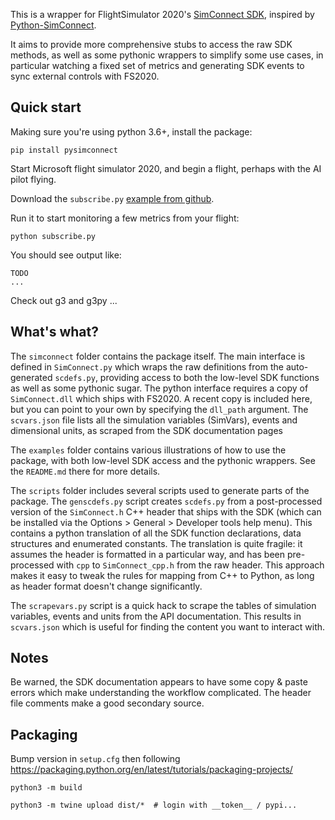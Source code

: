 This is a wrapper for FlightSimulator 2020's
[SimConnect SDK](https://docs.flightsimulator.com/html/index.htm?#t=Programming_Tools%2FSimConnect%2FSimConnect_SDK.htm),
inspired by [Python-SimConnect](https://github.com/odwdinc/Python-SimConnect).

It aims to provide more comprehensive stubs to access the raw SDK methods,
as well as some pythonic wrappers to simplify some use cases,
in particular watching a fixed set of metrics and generating SDK
events to sync external controls with FS2020.

Quick start
---

Making sure you're using python 3.6+, install the package:

    pip install pysimconnect

Start Microsoft flight simulator 2020, and begin a flight, perhaps with the AI pilot flying.

Download the `subscribe.py`
[example from github](https://github.com/patricksurry/pysimconnect/tree/master/examples).

Run it to start monitoring a few metrics from your flight:

    python subscribe.py

You should see output like:

    TODO
    ...

Check out g3 and g3py ...


What's what?
---

The `simconnect` folder contains the package itself.
The main interface is defined in `SimConnect.py` which wraps the raw
definitions from the auto-generated `scdefs.py`,
providing access to both the low-level
SDK functions as well as some pythonic sugar.
The python interface requires a copy of `SimConnect.dll`
which ships with FS2020.  A recent copy is included here, but
you can point to your own by specifying the `dll_path` argument.
The `scvars.json` file lists all the simulation variables (SimVars),
events and dimensional units, as scraped from the SDK documentation pages

The `examples` folder contains various illustrations of how to use
the package, with both low-level SDK access and the pythonic wrappers.
See the `README.md` there for more details.

The `scripts` folder includes several scripts used to generate
parts of the package.
The `genscdefs.py` script creates `scdefs.py` from a post-processed
version of the `SimConnect.h` C++ header that ships with the SDK
(which can be installed via the Options > General > Developer tools help menu).
This contains a python translation of all the SDK function declarations, data structures
and enumerated constants.  The translation is quite fragile:
it assumes the header is formatted in a particular way, and has been
pre-processed with `cpp` to `SimConnect_cpp.h` from the raw header.
This approach makes it easy to tweak the rules for mapping from C++
to Python, as long as header format doesn't change significantly.

The `scrapevars.py` script is a quick hack to scrape the tables of
simulation variables, events and units from the API documentation.
This results in `scvars.json` which is useful for finding the content
you want to interact with.

Notes
---

Be warned, the SDK documentation appears to have some copy & paste errors
which make understanding the workflow complicated.  The header file comments
make a good secondary source.

Packaging
---

Bump version in `setup.cfg` then following https://packaging.python.org/en/latest/tutorials/packaging-projects/

    python3 -m build

    python3 -m twine upload dist/*  # login with __token__ / pypi...
